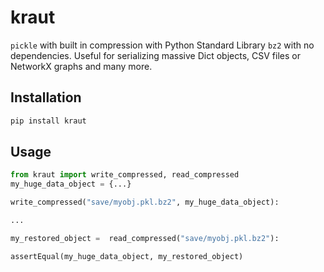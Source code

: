 # kraut

`pickle` with built in compression with Python Standard Library `bz2` with no dependencies. Useful for serializing massive Dict objects, CSV files or NetworkX graphs and many more.

## Installation

```sh
pip install kraut
```

## Usage

```python
from kraut import write_compressed, read_compressed
my_huge_data_object = {...}

write_compressed("save/myobj.pkl.bz2", my_huge_data_object):

...

my_restored_object =  read_compressed("save/myobj.pkl.bz2"):

assertEqual(my_huge_data_object, my_restored_object)
```
